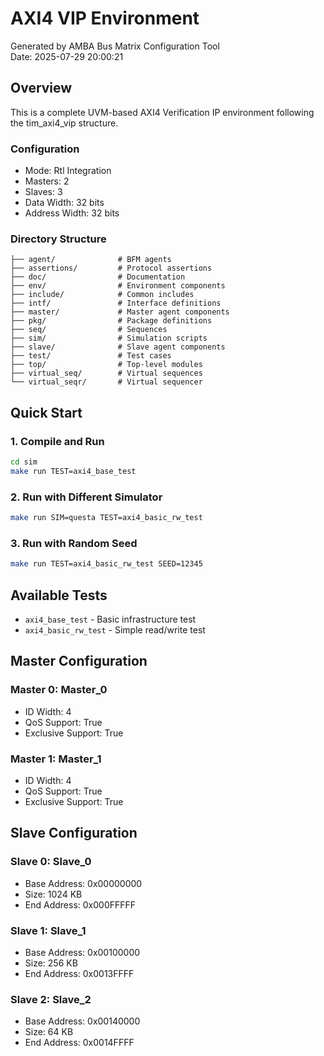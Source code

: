 # AXI4 VIP Environment

Generated by AMBA Bus Matrix Configuration Tool  
Date: 2025-07-29 20:00:21

## Overview

This is a complete UVM-based AXI4 Verification IP environment following the tim_axi4_vip structure.

### Configuration
- Mode: Rtl Integration
- Masters: 2
- Slaves: 3
- Data Width: 32 bits
- Address Width: 32 bits

### Directory Structure
```
├── agent/              # BFM agents
├── assertions/         # Protocol assertions
├── doc/                # Documentation
├── env/                # Environment components
├── include/            # Common includes
├── intf/               # Interface definitions
├── master/             # Master agent components
├── pkg/                # Package definitions
├── seq/                # Sequences
├── sim/                # Simulation scripts
├── slave/              # Slave agent components
├── test/               # Test cases
├── top/                # Top-level modules
├── virtual_seq/        # Virtual sequences
└── virtual_seqr/       # Virtual sequencer
```

## Quick Start

### 1. Compile and Run
```bash
cd sim
make run TEST=axi4_base_test
```

### 2. Run with Different Simulator
```bash
make run SIM=questa TEST=axi4_basic_rw_test
```

### 3. Run with Random Seed
```bash
make run TEST=axi4_basic_rw_test SEED=12345
```

## Available Tests

- `axi4_base_test` - Basic infrastructure test
- `axi4_basic_rw_test` - Simple read/write test

## Master Configuration

### Master 0: Master_0
- ID Width: 4
- QoS Support: True
- Exclusive Support: True

### Master 1: Master_1
- ID Width: 4
- QoS Support: True
- Exclusive Support: True

## Slave Configuration

### Slave 0: Slave_0
- Base Address: 0x00000000
- Size: 1024 KB
- End Address: 0x000FFFFF

### Slave 1: Slave_1
- Base Address: 0x00100000
- Size: 256 KB
- End Address: 0x0013FFFF

### Slave 2: Slave_2
- Base Address: 0x00140000
- Size: 64 KB
- End Address: 0x0014FFFF
